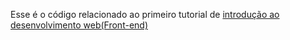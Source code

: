 Esse é o código relacionado ao primeiro tutorial de [introdução ao desenvolvimento web(Front-end)](https://dev.to/carmichaelf/introducao-ao-desenvolvimento-webfront-end-css-461p)

